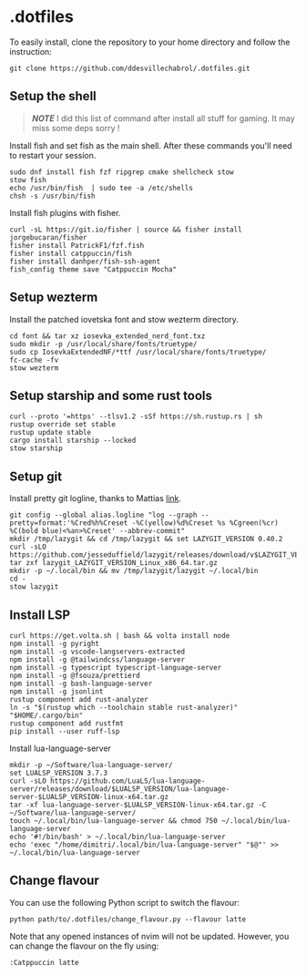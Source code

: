# .dotfiles

To easily install, clone the repository to your home directory and follow the instruction:

```
git clone https://github.com/ddesvillechabrol/.dotfiles.git
```
## Setup the shell
> **_NOTE_** I did this list of command after install all stuff for gaming. It may miss some deps sorry !

Install fish and set fish as the main shell. After these commands you'll need to restart your session.
```
sudo dnf install fish fzf ripgrep cmake shellcheck stow
stow fish
echo /usr/bin/fish  | sudo tee -a /etc/shells
chsh -s /usr/bin/fish
```
Install fish plugins with fisher.
```
curl -sL https://git.io/fisher | source && fisher install jorgebucaran/fisher
fisher install PatrickF1/fzf.fish
fisher install catppuccin/fish
fisher install danhper/fish-ssh-agent
fish_config theme save "Catppuccin Mocha"
```

## Setup wezterm
Install the patched iovetska font and stow wezterm directory.
```
cd font && tar xz iosevka_extended_nerd_font.txz
sudo mkdir -p /usr/local/share/fonts/truetype/
sudo cp IosevkaExtendedNF/*ttf /usr/local/share/fonts/truetype/
fc-cache -fv
stow wezterm
```

## Setup starship and some rust tools
```
curl --proto '=https' --tlsv1.2 -sSf https://sh.rustup.rs | sh
rustup override set stable
rustup update stable
cargo install starship --locked
stow starship
```

## Setup git
Install pretty git logline, thanks to Mattias [link](https://ma.ttias.be/pretty-git-log-in-one-line/).
```
git config --global alias.logline "log --graph --pretty=format:'%Cred%h%Creset -%C(yellow)%d%Creset %s %Cgreen(%cr) %C(bold blue)<%an>%Creset' --abbrev-commit"
mkdir /tmp/lazygit && cd /tmp/lazygit && set LAZYGIT_VERSION 0.40.2
curl -sLO https://github.com/jesseduffield/lazygit/releases/download/v$LAZYGIT_VERSION/lazygit_LAZYGIT_VERSION_Linux_x86_64.tar.gz
tar zxf lazygit_LAZYGIT_VERSION_Linux_x86_64.tar.gz
mkdir -p ~/.local/bin && mv /tmp/lazygit/lazygit ~/.local/bin
cd -
stow lazygit
```

## Install LSP
```
curl https://get.volta.sh | bash && volta install node
npm install -g pyright
npm install -g vscode-langservers-extracted
npm install -g @tailwindcss/language-server
npm install -g typescript typescript-language-server
npm install -g @fsouza/prettierd
npm install -g bash-language-server
npm install -g jsonlint
rustup component add rust-analyzer
ln -s "$(rustup which --toolchain stable rust-analyzer)" "$HOME/.cargo/bin"
rustup component add rustfmt
pip install --user ruff-lsp
```
Install lua-language-server
```
mkdir -p ~/Software/lua-language-server/
set LUALSP_VERSION 3.7.3
curl -sLO https://github.com/LuaLS/lua-language-server/releases/download/$LUALSP_VERSION/lua-language-server-$LUALSP_VERSION-linux-x64.tar.gz
tar -xf lua-language-server-$LUALSP_VERSION-linux-x64.tar.gz -C ~/Software/lua-language-server/
touch ~/.local/bin/lua-language-server && chmod 750 ~/.local/bin/lua-language-server
echo '#!/bin/bash' > ~/.local/bin/lua-language-server
echo 'exec "/home/dimitri/.local/bin/lua-language-server" "$@"' >> ~/.local/bin/lua-language-server
```

## Change flavour

You can use the following Python script to switch the flavour:
```
python path/to/.dotfiles/change_flavour.py --flavour latte
```

Note that any opened instances of nvim will not be updated. However, you can change the flavour on the fly using:
```
:Catppuccin latte
```

